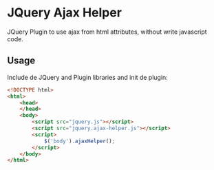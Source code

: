 JQuery Ajax Helper
===========

JQuery Plugin to use ajax from html attributes, without write javascript code.

Usage
---

Include de JQuery and Plugin libraries and init de plugin:

```html
<!DOCTYPE html>
<html>
    <head>
    </head>
    <body>
        <script src="jquery.js"></script>
        <script src="jquery.ajax-helper.js"></script>
        <script>
            $('body').ajaxHelper();
        </script>
    </body>
</html>
```
